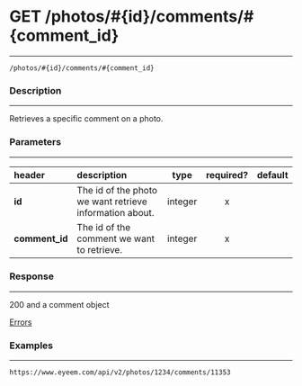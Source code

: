 # GET /photos/#{id}/comments/#{comment_id}   
***
`/photos/#{id}/comments/#{comment_id} `

### Description
***
Retrieves a specific comment on a photo.

### Parameters
***

|header| description| type |required? |default|
|:---------|:--------------|:----------:|:------------:|:------------:|
|**id**|The id of the photo we want retrieve information about.|integer|x||
|**comment_id**|The id of the comment we want to retrieve.|integer|x||


### Response
***


200 and a comment object


[Errors](https://github.com/eyeem/API/blob/master/resources/errors.md)

### Examples
***

`https://www.eyeem.com/api/v2/photos/1234/comments/11353`


 